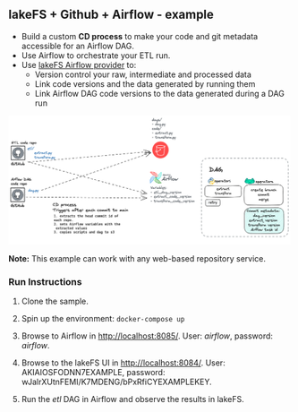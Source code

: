 ## lakeFS + Github + Airflow - example

* Build a custom **CD process** to make your code and git metadata accessible for an Airflow DAG.
* Use Airflow to orchestrate your ETL run.
* Use [lakeFS Airflow provider](https://github.com/treeverse/airflow-provider-lakeFS) to:
   * Version control your raw, intermediate and processed data
   * Link code versions and the data generated by running them
   * Link Airflow DAG code versions to the data generated during a DAG run

![](assets/git-lakefs-airflow.png)

**Note:**
This example can work with any web-based repository service.

### Run Instructions

1. Clone the sample.

2. Spin up the environment:
   `docker-compose up`

3. Browse to Airflow in [http://localhost:8085/](http://localhost:8085/). User: _airflow_, password: _airflow_.

4. Browse to the lakeFS UI in [http://localhost:8084/](http://localhost:8084/). User: AKIAIOSFODNN7EXAMPLE, password: wJalrXUtnFEMI/K7MDENG/bPxRfiCYEXAMPLEKEY.

5. Run the _etl_ DAG in Airflow and observe the results in lakeFS.
